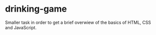 # drinking-game

Smaller task in order to get a brief overwiew of the basics of HTML, CSS and JavaScript. 
